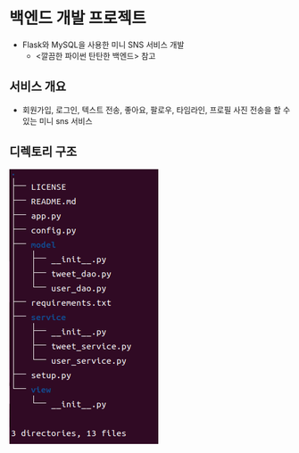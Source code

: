 # 백엔드 개발 프로젝트
- Flask와 MySQL을 사용한 미니 SNS 서비스 개발
   - <깔끔한 파이썬 탄탄한 백엔드> 참고

## 서비스 개요
- 회원가입, 로그인, 텍스트 전송, 좋아요, 팔로우, 타임라인, 프로필 사진 전송을 할 수 있는 미니 sns 서비스 

## 디렉토리 구조
<img src="./images/dir_structure.png">


